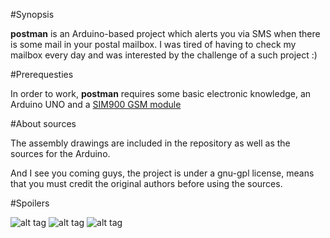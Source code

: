 #Synopsis

**postman** is an Arduino-based project which alerts you via SMS when there is some mail in your postal mailbox. I was tired of having to check my mailbox every day and was interested by the challenge of a such project :)

#Prerequesties

In order to work, **postman** requires some basic electronic knowledge, an Arduino UNO and a [SIM900 GSM module](http://www.seeedstudio.com/wiki/GPRS_Shield_V1.0)

#About sources

The assembly drawings are included in the repository as well as the sources for the Arduino.

And I see you coming guys, the project is under a gnu-gpl license, means that you must credit the original authors before using the sources.

#Spoilers

![alt tag](http://pool.sybiload.com/public/git/postman/postman_1.jpg)
![alt tag](http://pool.sybiload.com/public/git/postman/postman_2.jpg)
![alt tag](http://pool.sybiload.com/public/git/postman/postman_3.jpg)

